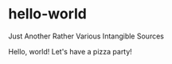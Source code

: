 # hello-world
Just Another Rather Various Intangible Sources

Hello, world! Let's have a pizza party!
